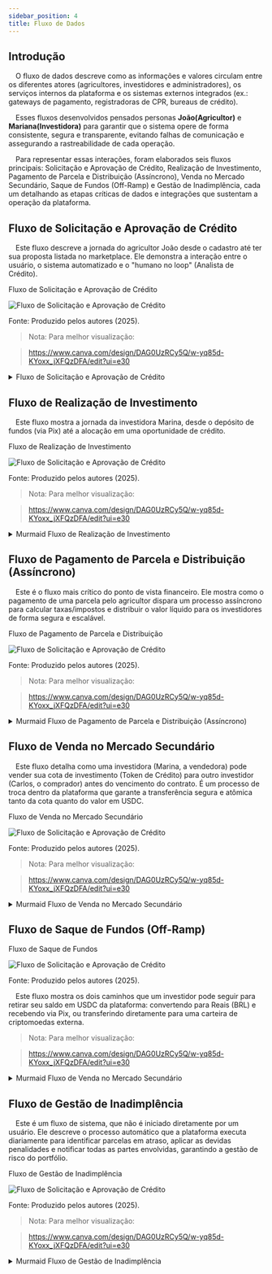 ```yaml
---
sidebar_position: 4
title: Fluxo de Dados
---
```


## Introdução

&emsp;O fluxo de dados descreve como as informações e valores circulam entre os diferentes atores (agricultores, investidores e administradores), os serviços internos da plataforma e os sistemas externos integrados (ex.: gateways de pagamento, registradoras de CPR, bureaus de crédito).

&emsp;Esses fluxos desenvolvidos pensados personas **João(Agricultor)** e **Mariana(Investidora)** para garantir que o sistema opere de forma consistente, segura e transparente, evitando falhas de comunicação e assegurando a rastreabilidade de cada operação.

&emsp;Para representar essas interações, foram elaborados seis fluxos principais: Solicitação e Aprovação de Crédito, Realização de Investimento, Pagamento de Parcela e Distribuição (Assíncrono), Venda no Mercado Secundário, Saque de Fundos (Off-Ramp) e Gestão de Inadimplência, cada um detalhando as etapas críticas de dados e integrações que sustentam a operação da plataforma.

## Fluxo de Solicitação e Aprovação de Crédito

&emsp;Este fluxo descreve a jornada do agricultor João desde o cadastro até ter sua proposta listada no marketplace. Ele demonstra a interação entre o usuário, o sistema automatizado e o "humano no loop" (Analista de Crédito).


<p style={{textAlign: 'center'}}> Fluxo de Solicitação e Aprovação de Crédito</p>
<div style={{margin: 15}}>
  <div style={{textAlign: 'center'}}>
        <img src={require("../../static/img/fluxo_solicitacao_credito_peerseed.png").default} style={{width: 800}} alt="Fluxo de Solicitação e Aprovação de Crédito" />
        <br/>
    </div>
</div>
<p style={{textAlign: 'center'}}> Fonte: Produzido pelos autores (2025).</p>

> Nota: Para melhor visualização:

> https://www.canva.com/design/DAG0UzRCy5Q/w-yq85d-KYoxx_jXFQzDFA/edit?ui=e30 

<details>
  <summary>Fluxo de Solicitação e Aprovação de Crédito</summary>

```murmaid
sequenceDiagram
    participant João as Agricultor (Browser)
    participant FE as Frontend
    participant GW as API Gateway
    participant Contas as Serviço de Contas
    participant Analise as Serviço de Análise de Crédito
    participant Backoffice as Interface do Analista
    participant Analista as Analista de Crédito

    João->>FE: 1. Preenche cadastro e solicitação
    FE->>GW: 2. Envia dados e documentos
    GW->>Contas: 3. Cria/Autentica usuário
    GW->>Analise: 4. Inicia análise de crédito
    
    activate Analise
    Analise-->>GW: 5. Responde que a análise foi iniciada
    GW-->>FE: 6. Exibe "Análise em andamento"
    FE-->>João: Exibe "Análise em andamento"
    
    Analise->>Bureaus Externos: 7. Consulta score de mercado (API)
    Bureaus Externos-->>Analise: 8. Retorna score
    Analise->>Analise: 9. Combina dados e gera Score Peerseed (ML)
    Analise->>Backoffice: 10. Cria tarefa de validação para o Analista
    deactivate Analise

    Note right of Analista: -- Processo Manual Paralelo (horas) --
    Analista->>Backoffice: 11. Acessa fila de tarefas
    Analista->>Backoffice: 12. Valida documentos e dados
    Analista->>Backoffice: 13. Clica em "Aprovar Crédito"

    Backoffice->>GW: 14. Notifica sistema sobre a aprovação
    GW->>Analise: 15. Finaliza o status da análise
    
    activate Analise
    Analise->>Contas: 16. Envia notificação de "Crédito Aprovado" para o usuário
    deactivate Analise
    
    Note over João, FE: -- Assinatura e Lançamento --
    FE->>João: 17. Exibe proposta e solicita assinatura da CPR
    João->>FE: 18. Assina a CPR com e-CPF
    FE->>GW: 19. Envia CPR assinada
    GW->>Serviço de Contratos: 20. Valida e envia para registradora (API)
    Serviço de Contratos-->>GW: 21. Confirma registro
    GW->>Serviço de Marketplace: 22. Lista a oportunidade de investimento
```
</details>

## Fluxo de Realização de Investimento

&emsp;Este fluxo mostra a jornada da investidora Marina, desde o depósito de fundos (via Pix) até a alocação em uma oportunidade de crédito.

<p style={{textAlign: 'center'}}> Fluxo de Realização de Investimento</p>
<div style={{margin: 15}}>
  <div style={{textAlign: 'center'}}>
        <img src={require("../../static/img/fluxo_realizacao_investimento_peerseed.png").default} style={{width: 800}} alt="Fluxo de Solicitação e Aprovação de Crédito" />
        <br/>
    </div>
</div>
<p style={{textAlign: 'center'}}> Fonte: Produzido pelos autores (2025).</p>

> Nota: Para melhor visualização:

> https://www.canva.com/design/DAG0UzRCy5Q/w-yq85d-KYoxx_jXFQzDFA/edit?ui=e30 

<Details>
  <summary>Murmaid Fluxo de Realização de Investimento</summary>

```murmaid
sequenceDiagram
    participant Marina as Investidora (Browser)
    participant FE as Frontend
    participant GW as API Gateway
    participant Marketplace as Serviço de Marketplace
    participant Carteira as Serviço de Carteira Digital
    participant Pagamentos as Gateway de Pagamento

    Marina->>FE: 1. Acessa marketplace e escolhe oportunidade
    FE->>GW: 2. Solicita detalhes da oportunidade
    GW->>Marketplace: 3. Busca dados
    Marketplace-->>GW: 4. Retorna dados
    GW-->>FE: 5. Exibe detalhes para Marina

    Marina->>FE: 6. Clica em "Investir" e define valor
    FE->>GW: 7. Tenta alocar investimento
    GW->>Carteira: 8. Verifica saldo de USDC
    
    alt Saldo Insuficiente
        Carteira-->>GW: 9a. Saldo insuficiente
        GW-->>FE: 10a. Informa saldo insuficiente
        FE->>Marina: 11a. Sugere depósito
        
        Marina->>FE: 12a. Solicita depósito via Pix
        FE->>GW: 13a. Gera cobrança Pix
        GW->>Pagamentos: 14a. Cria QR Code Pix
        Pagamentos-->>GW: 15a. Retorna QR Code
        GW-->>FE: 16a. Exibe QR Code
        FE->>Marina: 17a. Marina paga o Pix
        
        Pagamentos-->>GW: 18a. Webhook: Pagamento Confirmado!
        GW->>Carteira: 19a. Credita USDC na carteira da Marina
    end

    Note over Marina, FE: Marina agora tenta investir novamente com saldo
    FE->>GW: 9b. Tenta alocar investimento
    GW->>Carteira: 10b. Verifica saldo (agora suficiente)
    Carteira-->>GW: 11b. Saldo OK. Bloqueia valor.
    GW->>Marketplace: 12b. Confirma investimento na oportunidade
    Marketplace-->>GW: 13b. Investimento registrado
    GW-->>FE: 14b. Sucesso!
    FE-->>Marina: 15b. Exibe confirmação do investimento
```

</Details>

## Fluxo de Pagamento de Parcela e Distribuição (Assíncrono)

&emsp;Este é o fluxo mais crítico do ponto de vista financeiro. Ele mostra como o pagamento de uma parcela pelo agricultor dispara um processo assíncrono para calcular taxas/impostos e distribuir o valor líquido para os investidores de forma segura e escalável.

<p style={{textAlign: 'center'}}> Fluxo de Pagamento de Parcela e Distribuição</p>
<div style={{margin: 15}}>
  <div style={{textAlign: 'center'}}>
        <img src={require("../../static/img/fluxo_recebimento_investimento_peerseed.png").default} style={{width: 800}} alt="Fluxo de Solicitação e Aprovação de Crédito" />
        <br/>
    </div>
</div>
<p style={{textAlign: 'center'}}> Fonte: Produzido pelos autores (2025).</p>

> Nota: Para melhor visualização:

> https://www.canva.com/design/DAG0UzRCy5Q/w-yq85d-KYoxx_jXFQzDFA/edit?ui=e30 

<Details>
  <summary>Murmaid Fluxo de Pagamento de Parcela e Distribuição (Assíncrono)</summary>

  ```murmaid
  sequenceDiagram
    participant João as Agricultor (Browser)
    participant FE as Frontend
    participant GW as API Gateway
    participant Pagamentos as Gateway de Pagamento
    participant Broker as Message Broker (Fila)
    participant Distribuidor as Serviço de Distribuição
    participant Carteira as Serviço de Carteira Digital

    João->>FE: 1. Acessa painel e clica em "Pagar Parcela"
    FE->>GW: 2. Solicita dados de pagamento
    GW->>Serviço de Contratos: 3. Gera cobrança (Pix/Boleto)
    Serviço de Contratos-->>GW: 4. Retorna dados
    GW-->>FE: 5. Exibe QR Code / Linha digitável
    
    Note right of João: João efetua o pagamento no seu banco...
    
    Pagamentos-->>GW: 6. Webhook: Pagamento Confirmado!
    
    activate GW
    GW->>Broker: 7. Publica evento "PagamentoRealizado" com os dados da transação
    GW-->>Pagamentos: 8. Confirma recebimento do webhook (HTTP 200 OK)
    deactivate GW
    
    Note over Broker, Distribuidor: -- Processamento em Background --
    
    Broker-->>Distribuidor: 9. Entrega o evento "PagamentoRealizado"
    
    activate Distribuidor
    Distribuidor->>Serviço de Contratos: 10. Busca detalhes do contrato e investidores
    Serviço de Contratos-->>Distribuidor: 11. Retorna lista de investidores e % de participação
    
    Distribuidor->>Distribuidor: 12. Calcula taxas da plataforma e impostos (IR)
    
    loop Para cada Investidor
        Distribuidor->>Distribuidor: 13. Calcula valor líquido a ser creditado
        Distribuidor->>Carteira: 14. Credita USDC na carteira do Investidor
    end
    
    Distribuidor->>Servipço de Notificações: 15. Envia notificações para os investidores
    deactivate Distribuidor
  ```
</Details>

## Fluxo de Venda no Mercado Secundário

&emsp;Este fluxo detalha como uma investidora (Marina, a vendedora) pode vender sua cota de investimento (Token de Crédito) para outro investidor (Carlos, o comprador) antes do vencimento do contrato. É um processo de troca dentro da plataforma que garante a transferência segura e atômica tanto da cota quanto do valor em USDC.

<p style={{textAlign: 'center'}}> Fluxo de Venda no Mercado Secundário</p>
<div style={{margin: 15}}>
  <div style={{textAlign: 'center'}}>
        <img src={require("../../static/img/fluxo_venda_token_mercado_secundario.png").default} style={{width: 800}} alt="Fluxo de Solicitação e Aprovação de Crédito" />
        <br/>
    </div>
</div>
<p style={{textAlign: 'center'}}> Fonte: Produzido pelos autores (2025).</p>

> Nota: Para melhor visualização:

> https://www.canva.com/design/DAG0UzRCy5Q/w-yq85d-KYoxx_jXFQzDFA/edit?ui=e30 

<Details>
  <summary>Murmaid Fluxo de Venda no Mercado Secundário</summary>

  ```murmaid
  sequenceDiagram
    participant Marina as Vendedora (Browser)
    participant Carlos as Comprador (Browser)
    participant FE as Frontend
    participant GW as API Gateway
    participant Marketplace as Serviço de Marketplace
    participant Carteira as Serviço de Carteira Digital

    Note over Marina, FE: -- Etapa de Venda --
    Marina->>FE: 1. Acessa portfólio e seleciona token para vender
    FE->>GW: 2. Solicita sugestão de preço justo
    GW->>Marketplace: 3. Calcula preço justo (baseado no risco/tempo)
    Marketplace-->>GW: 4. Retorna sugestão
    GW-->>FE: 5. Exibe sugestão para Marina

    Marina->>FE: 6. Define o preço de venda e clica em "Ofertar"
    FE->>GW: 7. Envia ordem de venda
    GW->>Marketplace: 8. Lista o token no mercado secundário
    GW->>Carteira: 9. Marca o token de Marina como "Ofertado" (bloqueado para outras ações)

    Note over Carlos, FE: -- Etapa de Compra --
    Carlos->>FE: 10. Navega no mercado secundário e vê a oferta de Marina
    Carlos->>FE: 11. Clica em "Comprar"
    FE->>GW: 12. Envia ordem de compra

    GW->>Carteira: 13. Verifica se Carlos tem saldo em USDC suficiente
    alt Saldo Suficiente
        Carteira-->>GW: 14. Saldo OK. Inicia transação atômica.
        
        activate Carteira
        Carteira->>Carteira: 15. Debita USDC da carteira de Carlos
        Carteira->>Carteira: 16. Credita USDC na carteira de Marina
        Carteira->>Carteira: 17. Transfere propriedade do Token de Crédito de Marina para Carlos
        deactivate Carteira

        Carteira-->>GW: 18. Confirma que a troca foi concluída
        GW->>Marketplace: 19. Remove a oferta do mercado
        GW-->>FE: 20. Confirma a compra para Carlos
        FE-->>Carlos: 21. Exibe "Compra realizada com sucesso!"
        
        Note right of GW: Notificações são enviadas para Marina e Carlos em background
    else Saldo Insuficiente
        Carteira-->>GW: 14b. Saldo insuficiente
        GW-->>FE: 15b. Informa erro
        FE-->>Carlos: 16b. Exibe "Saldo insuficiente para realizar a compra."
    end

  ```
</Details>

## Fluxo de Saque de Fundos (Off-Ramp)

<p style={{textAlign: 'center'}}> Fluxo de Saque de Fundos</p>
  <div style={{margin: 15}}>
    <div style={{textAlign: 'center'}}>
          <img src={require("../../static/img/fluxo_saque_fundos.png").default} style={{width: 800}} alt="Fluxo de Solicitação e Aprovação de Crédito" />
          <br/>
      </div>
  </div>
<p style={{textAlign: 'center'}}> Fonte: Produzido pelos autores (2025).</p>

&emsp;Este fluxo mostra os dois caminhos que um investidor pode seguir para retirar seu saldo em USDC da plataforma: convertendo para Reais (BRL) e recebendo via Pix, ou transferindo diretamente para uma carteira de criptomoedas externa.

> Nota: Para melhor visualização:

> https://www.canva.com/design/DAG0UzRCy5Q/w-yq85d-KYoxx_jXFQzDFA/edit?ui=e30 

<Details>
  <summary>Murmaid Fluxo de Venda no Mercado Secundário</summary>

  ```murmaid
  sequenceDiagram
    participant Investidor as Investidor(a) (Browser)
    participant FE as Frontend
    participant GW as API Gateway
    participant Contas as Serviço de Contas
    participant Carteira as Serviço de Carteira Digital
    participant Pagamentos as Gateway de Pagamento

    Investidor->>FE: 1. Solicita saque e escolhe o método

    alt Método: Saque para Conta Bancária (Pix)
        Investidor->>FE: 2a. Informa valor do saque em USDC
        FE->>GW: 3a. Inicia saque para BRL
        
        GW->>Contas: 4a. Busca dados da conta bancária (mesma titularidade)
        Contas-->>GW: 5a. Retorna dados bancários
        
        GW->>Carteira: 6a. Solicita bloqueio do saldo em USDC
        Carteira-->>GW: 7a. Saldo verificado e bloqueado
        
        GW->>Pagamentos: 8a. Requisita conversão USDC -> BRL e envio de Pix
        Pagamentos-->>GW: 9a. Confirma recebimento da ordem de saque
        
        Note right of Pagamentos: Processo de conversão e PIX leva alguns minutos...
        
        Pagamentos-->>GW: 10a. Webhook: Transferência Pix concluída!
        GW->>Carteira: 11a. Debita o saldo em USDC que estava bloqueado
        GW->>Serviço de Notificações: 12a. Envia notificação de sucesso
    end

    alt Método: Saque para Carteira Cripto
        Investidor->>FE: 2b. Informa valor do saque e endereço da carteira externa
        FE->>GW: 3b. Inicia saque de cripto
        
        GW->>Carteira: 4b. Solicita transação de saque para endereço externo
        
        activate Carteira
        Carteira->>Carteira: 5b. Verifica saldo e bloqueia valor
        Carteira->>Carteira: 6b. Constrói e assina a transação (com chaves seguras)
        Carteira->>Blockchain: 7b. Transmite a transação para a rede (ex: Polygon)
        deactivate Carteira
        
        Note right of Blockchain: Transação sendo confirmada na rede...
        
        Blockchain-->>Carteira: 8b. Evento: Transação confirmada!
        Carteira->>Carteira: 9b. Debita o saldo que estava bloqueado
        Carteira->>Serviço de Notificações: 10b. Envia notificação de sucesso
    end

  ```
</Details>

## Fluxo de Gestão de Inadimplência

&emsp;Este é um fluxo de sistema, que não é iniciado diretamente por um usuário. Ele descreve o processo automático que a plataforma executa diariamente para identificar parcelas em atraso, aplicar as devidas penalidades e notificar todas as partes envolvidas, garantindo a gestão de risco do portfólio.

<p style={{textAlign: 'center'}}> Fluxo de Gestão de Inadimplência</p>
  <div style={{margin: 15}}>
    <div style={{textAlign: 'center'}}>
          <img src={require("../../static/img/fluxo_inadimplencia.png").default} style={{width: 800}} alt="Fluxo de Solicitação e Aprovação de Crédito" />
          <br/>
      </div>
  </div>
<p style={{textAlign: 'center'}}> Fonte: Produzido pelos autores (2025).</p>

> Nota: Para melhor visualização:

> https://www.canva.com/design/DAG0UzRCy5Q/w-yq85d-KYoxx_jXFQzDFA/edit?ui=e30 

<Details>
  <summary>Murmaid Fluxo de Gestão de Inadimplência</summary>

  ```murmaid

sequenceDiagram
    participant Scheduler as Agendador (Cron Job)
    participant Contratos as Serviço de Contratos
    participant Notificacoes as Serviço de Notificações
    participant Backoffice as Interface do Admin

    Scheduler->>Contratos: 1. Gatilho diário: "Verificar parcelas vencidas"
    
    activate Contratos
    Contratos->>Contratos: 2. Busca no DB por parcelas com data_vencimento < hoje E status != "Paga"
    
    loop Para cada Parcela em Atraso encontrada
        Contratos->>Contratos: 3. Atualiza status da parcela para "Em Atraso"
        Contratos->>Contratos: 4. Calcula multa (2%) e juros de mora (1%/mês)
        Contratos->>Contratos: 5. Salva o novo valor atualizado da parcela
        
        Contratos->>Notificacoes: 6. Envia notificação de atraso para o Agricultor
        Contratos->>Notificacoes: 7. Envia notificação de inadimplência para os Investidores daquela CPR
        
        Contratos->>Backoffice: 8. Cria um alerta no painel de risco do administrador
    end
    deactivate Contratos
  ```
</Details>
